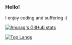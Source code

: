 ### Hello!

I enjoy coding and suffering :)

[![Anurag's GitHub stats](https://github-readme-stats.vercel.app/api?username=HellSpy)](https://github.com/HellSpy/github-readme-stats)

[![Top Langs](https://github-readme-stats.vercel.app/api/top-langs/?username=HellSpy)](https://github.com/HellSpy/github-readme-stats)

